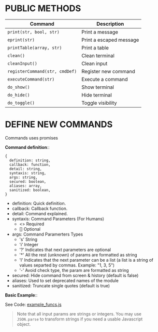 # PUBLIC METHODS

| Command                        | Description             |
| ------------------------------ | ----------------------- |
| `print(str, bool, str)`        | Print a message         |
| `eprint(str)`                  | Print a escaped message |
| `printTable(array, str)`       | Print a table           |
| `clean()`                      | Clean terminal          |
| `cleanInput()`                 | Clean input             |
| `registerCommand(str, cmdDef)` | Register new command    |
| `executeCommand(str)`          | Execute a command       |
| `do_show()`                    | Show terminal           |
| `do_hide()`                    | Hide terminal           |
| `do_toggle()`                  | Toggle visibility       |

# DEFINE NEW COMMANDS

Commands uses promises

**Command definition**::

```
{
  definition: string,
  callback: function,
  detail: string,
  syntaxis: string,
  args: string,
  secured: boolean,
  aliases: array,
  sanitized: boolean,
}
```

- definition: Quick definition.
- callback: Callback function.
- detail: Command explained.
- syntaxis: Command Parameters (For Humans)
  - <> Required
  - [] Optional
- args: Command Paramerters Types
  - 's' String
  - 'i' Integer
  - '?' Indicates that next parameters are optional
  - '\*' All the rest (unknown) of params are formatted as string
  - 'l' Indicates that the next parameter can be a list (a list is a string of
    values separted by commas. Example: "1, 3, 5")
  - '-' Avoid check type, the param are formatted as string
- secured: Hide command from screen & history (default is false)
- aliases: Used to set deprecated names of the module
- sanitized: Truncate single quotes (default is true)

**Basic Example**::

See Code: [example_funcs.js](./example_funcs.js)

> Note that all input params are strings or integers. You may use `JSON.parse`
> to transform strings if you need a usable Javascript object.
